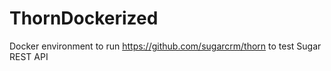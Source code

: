 # ThornDockerized
Docker environment to run https://github.com/sugarcrm/thorn to test Sugar REST API
